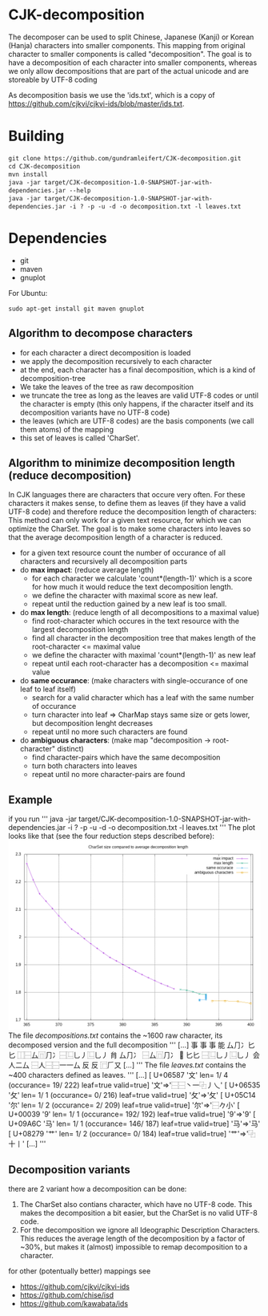# CJK-decomposition

The decomposer can be used to split Chinese, Japanese (Kanji) or Korean (Hanja) characters into smaller components.
This mapping from original character to smaller components is called "decomposition".
The goal is to have a decomposition of each character into smaller components, whereas we only allow decompositions that are part of the actual unicode and are storeable by UTF-8 coding

As decomposition basis we use the 'ids.txt', which is a copy of https://github.com/cjkvi/cjkvi-ids/blob/master/ids.txt.

# Building
```
git clone https://github.com/gundramleifert/CJK-decomposition.git
cd CJK-decomposition
mvn install
java -jar target/CJK-decomposition-1.0-SNAPSHOT-jar-with-dependencies.jar --help
java -jar target/CJK-decomposition-1.0-SNAPSHOT-jar-with-dependencies.jar -i ? -p -u -d -o decomposition.txt -l leaves.txt
```

# Dependencies
* git
* maven
* gnuplot

For Ubuntu:
```
sudo apt-get install git maven gnuplot
```


## Algorithm to decompose characters
* for each character a direct decomposition is loaded
* we apply the decomposition recursively to each character
* at the end, each character has a final decomposition, which is a kind of decomposition-tree
* We take the leaves of the tree as raw decomposition
* we truncate the tree as long as the leaves are valid UTF-8 codes or until the character is empty (this only happens, if the character itself and its decomposition variants have no UTF-8 code)
* the leaves (which are UTF-8 codes) are the basis components (we call them atoms) of the mapping
* this set of leaves is called 'CharSet'.

## Algorithm to minimize decomposition length (reduce decomposition)
In CJK languages there are characters that occure very often. For these characters it makes sense, to define them as leaves (if they have a valid UTF-8 code) and therefore reduce the decomposition length of characters:
This method can only work for a given text resource, for which we can optimize the CharSet. The goal is to make some characters into leaves so that the average decomposition length of a character is reduced.

* for a given text resource count the number of occurance of all characters and recursively all decomposition parts
* do __max impact__: (reduce average length)
    * for each character we calculate 'count*(length-1)' which is a score for how much it would reduce the text decomposition length.
    * we define the character with maximal score as new leaf.
    * repeat until the reduction gained by a new leaf is too small.
* do __max length__: (reduce length of all decompositions to a maximal value)
    * find root-character which occures in the text resource with the largest decomposition length
    * find all character in the decomposition tree that makes length of the root-character <= maximal value
    * we define the character with maximal 'count*(length-1)' as new leaf
    * repeat until each root-character has a decomposition <= maximal value
* do __same occurance__: (make characters with single-occurance of one leaf to leaf itself)
    * search for a valid character which has a leaf with the same number of occurance
    * turn character into leaf => CharMap stays same size or gets lower, but decomposition lenght decreases
    * repeat until no more such characters are found
* do __ambiguous characters__: (make map "decomposition -> root-character" distinct)
    * find character-pairs which have the same decomposition
    * turn both characters into leaves
    * repeat until no more character-pairs are found

## Example
if you run
'''
java -jar target/CJK-decomposition-1.0-SNAPSHOT-jar-with-dependencies.jar -i ? -p -u -d -o decomposition.txt -l leaves.txt
'''
The plot looks like that (see the four reduction steps described before):
![example file](example_decomposition.png "example file")
The file _decompositions.txt_ contains the ~1600 raw character, its decomposed version and the full decomposition
'''
[...]
事	事	事
能	厶⺆冫匕匕	⿰⿱厶⿵⺆冫⿱⿺乚丿⿺乚丿
䏍	厶⺆冫	⿱厶⿵⺆冫
𫧇	匕匕	⿱⿺乚丿⿺乚丿
会	人二厶	⿱人⿱⿱一一厶
反	反	⿸𠂆又
[...]
'''
The file _leaves.txt_ contains the ~400 characters defined as leaves.
'''
[...]
[ U+06587 '文' len= 1/ 4 (occurance=  19/ 222) leaf=true valid=true] '文'=>'⿱⿱丶一⿻丿乀'
[ U+06535 '攵' len= 1/ 1 (occurance=   0/ 216) leaf=true valid=true] '攵'=>'攵'
[ U+05C14 '尔' len= 1/ 2 (occurance=   2/ 209) leaf=true valid=true] '尔'=>'⿱𠂊小'
[ U+00039 '9' len= 1/ 1 (occurance= 192/ 192) leaf=true valid=true] '9'=>'9'
[ U+09A6C '马' len= 1/ 1 (occurance= 146/ 187) leaf=true valid=true] '马'=>'马'
[ U+08279 '艹' len= 1/ 2 (occurance=   0/ 184) leaf=true valid=true] '艹'=>'⿻十丨'
[...]
'''


## Decomposition variants
there are 2 variant how a decomposition can be done:
1. The CharSet also contians character, which have no UTF-8 code. This makes the decomposition a bit easier, but the CharSet is no valid UTF-8 code.
2. For the decomposition we ignore all Ideographic Description Characters. This reduces the average length of the decomposition by a factor of ~30%, but makes it (almost) impossible to remap decomposition to a character.


for other (potentually better) mappings see
- https://github.com/cjkvi/cjkvi-ids
- https://github.com/chise/isd
- https://github.com/kawabata/ids




